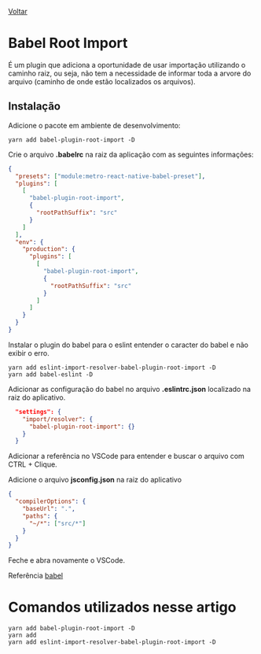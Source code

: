 [Voltar](/Readme.md)

# Babel Root Import

É um plugin que adiciona a oportunidade de usar importação utilizando o caminho raiz, ou seja, não tem a necessidade de informar toda a arvore do arquivo (caminho de onde estão localizados os arquivos).

## Instalação

Adicione o pacote em ambiente de desenvolvimento:

```
yarn add babel-plugin-root-import -D
```

Crie o arquivo **.babelrc** na raiz da aplicação com as seguintes informações:

```json
{
  "presets": ["module:metro-react-native-babel-preset"],
  "plugins": [
    [
      "babel-plugin-root-import",
      {
        "rootPathSuffix": "src"
      }
    ]
  ],
  "env": {
    "production": {
      "plugins": [
        [
          "babel-plugin-root-import",
          {
            "rootPathSuffix": "src"
          }
        ]
      ]
    }
  }
}
```

Instalar o plugin do babel para o eslint entender o caracter do babel e não exibir o erro.

```
yarn add eslint-import-resolver-babel-plugin-root-import -D
yarn add babel-eslint -D
```

Adicionar as configuração do babel no arquivo **.eslintrc.json** localizado na raiz do aplicativo.

```json
  "settings": {
    "import/resolver": {
      "babel-plugin-root-import": {}
    }
  }
```

Adicionar a referência no VSCode para entender e buscar o arquivo com CTRL + Clique.

Adicione o arquivo **jsconfig.json** na raiz do aplicativo

```json
{
  "compilerOptions": {
    "baseUrl": ".",
    "paths": {
      "~/*": ["src/*"]
    }
  }
}
```

Feche e abra novamente o VSCode.

Referência [babel](https://www.npmjs.com/package/babel-plugin-root-import)

# Comandos utilizados nesse artigo

```
yarn add babel-plugin-root-import -D
yarn add
yarn add eslint-import-resolver-babel-plugin-root-import -D
```

